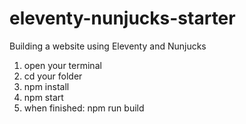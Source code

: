 # eleventy-nunjucks-starter
Building a website using Eleventy and Nunjucks

1. open your terminal
2. cd your folder
3. npm install
4. npm start
5. when finished: npm run build
